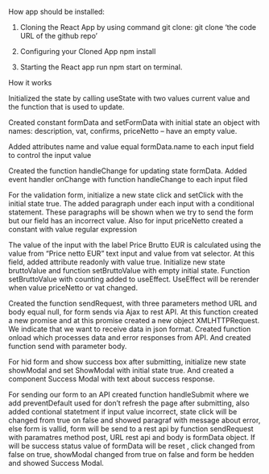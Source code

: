 How app should be installed:

1. Cloning the React App
   by using command git clone:
   git clone ‘the code URL of the github repo’

2. Configuring your Cloned App
   npm install

3. Starting the React app
   run npm start on terminal.

How it works

Initialized the state by calling useState with two values current value and the function that is used to update.

Created constant formData and setFormData with initial state an object with names: description, vat, confirms, priceNetto – have an empty value.

Added attributes name and value equal formData.name to each input field to control the input value

Created the function handleChange for updating state formData. Added event handler onChange with function handleChange to each input filed

For the validation form, initialize a new state click and setClick with the initial state true. The added paragraph under each input with a conditional statement. These paragraphs will be shown when we try to send the form but our field has an incorrect value. Also for input priceNetto created a constant with value regular expression

The value of the input with the label Price Brutto EUR is calculated using the value from “Price netto EUR” text input and value from vat selector. At this field, added attribute readonly with value true. Initialize new state bruttoValue and function setBruttoValue with empty initial state. Function setBruttoValue with counting added to useEffect. UseEffect will be rerender when value priceNetto or vat changed.

Created the function sendRequest, with three parameters method URL and body equal null, for form sends via Ajax to rest API. At this function created a new promise and at this promise created a new object XMLHTTPRequest. We indicate that we want to receive data in json format. Created function onload which processes data and error responses from API. And created function send with parameter body.

For hid form and show success box after submitting, initialize new state showModal and set ShowModal with initial state true. And created a component Success Modal with text about success response.

For sending our form to an API created function handleSubmit where we add preventDefault used for don’t refresh the page after submitting, also added contional statetment if input value incorrect, state click will be changed from true on false and showed paragraf with message about error, else form is vallid, form will be send to a rest api by function sendRequest with paramatres method post, URL rest api and body is formData object. If will be success status value of formData will be reset , click changed from false on true, showModal changed from true on false and form be hedden and showed Success Modal.

